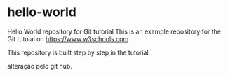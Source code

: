 # hello-world
Hello World repository for Git tutorial
This is an example repository for the Git tutoial on https://www.w3schools.com

This repository is built step by step in the tutorial.

alteração pelo git hub.
